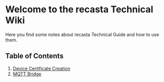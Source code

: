 # Welcome to the recasta Technical Wiki

Here you find some notes about recasta Technical Guide and how to use them. 

## Table of Contents

1. [Device Certificate Creation](Technical/CertificateCreation.md)
2. [MQTT Bridge](Technical/MQTT.md)
